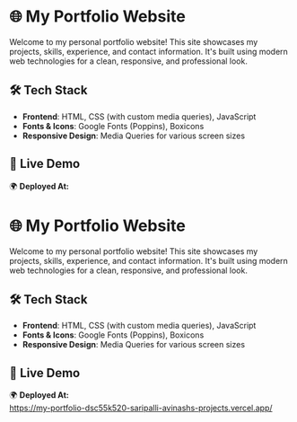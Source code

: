# 🌐 My Portfolio Website

Welcome to my personal portfolio website! This site showcases my projects, skills, experience, and contact information. It's built using modern web technologies for a clean, responsive, and professional look.

## 🛠 Tech Stack

- **Frontend**: HTML, CSS (with custom media queries), JavaScript
- **Fonts & Icons**: Google Fonts (Poppins), Boxicons
- **Responsive Design**: Media Queries for various screen sizes

## 🚀 Live Demo

🌍 **Deployed At:**  
# 🌐 My Portfolio Website

Welcome to my personal portfolio website! This site showcases my projects, skills, experience, and contact information. It's built using modern web technologies for a clean, responsive, and professional look.

## 🛠 Tech Stack

- **Frontend**: HTML, CSS (with custom media queries), JavaScript
- **Fonts & Icons**: Google Fonts (Poppins), Boxicons
- **Responsive Design**: Media Queries for various screen sizes

## 🚀 Live Demo

🌍 **Deployed At:**  
https://my-portfolio-dsc55k520-saripalli-avinashs-projects.vercel.app/ 


